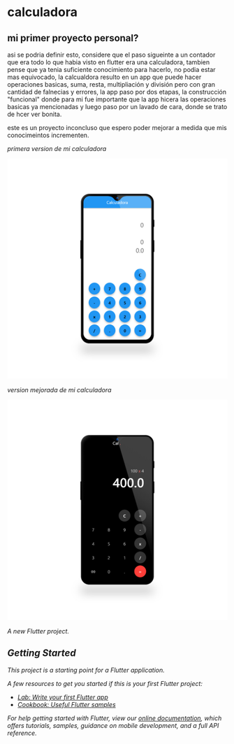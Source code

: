 # calculadora

## mi primer proyecto personal? 

asi se podria definir esto, considere que el paso sigueinte a un contador que era todo lo que habia visto en flutter era una calculadora, tambien pense que ya tenia suficiente conocimiento para hacerlo,
no podia estar mas equivocado, la calcualdora resulto en un app  que puede hacer operaciones basicas, suma, resta, multipliación y división  pero con gran cantidad de falnecias y errores, la app paso por dos etapas, la construcción "funcional"  donde para mi fue importante que la app hicera las operaciones basicas ya mencionadas y luego paso por un lavado de cara, donde  se trato de hcer ver bonita.

este es un proyecto inconcluso que espero poder mejorar a medida que mis conocimeintos incrementen.

<i> primera version de mi calculadora
<p align="center"><img src = "/assets/imagenes/calculadorav1.jpg" alt="primera version de la app">

<i> version mejorada de mi calculadora
<p align="center"><img src = "/assets/imagenes/calculadorav2.jpg" alt="primera version de la app">




A new Flutter project.

## Getting Started

This project is a starting point for a Flutter application.

A few resources to get you started if this is your first Flutter project:

- [Lab: Write your first Flutter app](https://flutter.dev/docs/get-started/codelab)
- [Cookbook: Useful Flutter samples](https://flutter.dev/docs/cookbook)

For help getting started with Flutter, view our
[online documentation](https://flutter.dev/docs), which offers tutorials,
samples, guidance on mobile development, and a full API reference.
